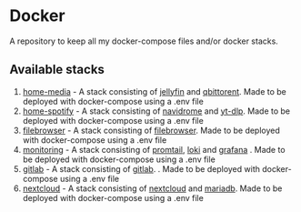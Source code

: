 # Docker

A repository to keep all my docker-compose files and/or docker stacks.

## Available stacks
1. [home-media](https://github.com/penevl/Docker/tree/main/home-media) - A stack consisting of [jellyfin](https://hub.docker.com/r/linuxserver/jellyfin) and [qbittorent](https://hub.docker.com/r/linuxserver/qbittorrent). Made to be deployed with docker-compose using a .env file
2. [home-spotify](https://github.com/penevl/Docker/tree/main/home-spotify) - A stack consisting of [navidrome](https://hub.docker.com/r/deluan/navidrome) and [yt-dlp](https://hub.docker.com/r/marcobaobao/yt-dlp-webui). Made to be deployed with docker-compose using a .env file
3. [filebrowser](https://github.com/penevl/Docker/tree/main/filebrowser) - A stack consisting of [filebrowser](https://hub.docker.com/r/filebrowser/filebrowser). Made to be deployed with docker-compose using a .env file
4. [monitoring](https://github.com/penevl/Docker/tree/main/monitoring) - A stack consisting of [promtail](https://hub.docker.com/r/grafana/promtail), [loki](https://hub.docker.com/r/grafana/loki) and [grafana](https://hub.docker.com/r/grafana/grafana) . Made to be deployed with docker-compose using a .env file
5. [gitlab](https://github.com/penevl/Docker/tree/main/gitlab) - A stack consisting of [gitlab](https://hub.docker.com/r/gitlab/gitlab-ee). . Made to be deployed with docker-compose using a .env file
6. [nextcloud](https://github.com/penevl/Docker/tree/main/nextcloud) - A stack consisting of [nextcloud](https://hub.docker.com/r/linuxserver/nextcloud) and [mariadb](https://hub.docker.com/_/mariadb). Made to be deployed with docker-compose using a .env file